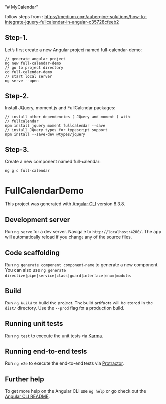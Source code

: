 "# MyCalendar" 

follow steps from :
https://medium.com/aubergine-solutions/how-to-integrate-jquery-fullcalendar-in-angular-c35728cfeeb2



## Step-1.
Let’s first create a new Angular project named full-calendar-demo:
```
// generate angular project
ng new full-calendar-demo
// go to project directory
cd full-calendar-demo
// start local server
ng serve --open
```

## Step-2.
Install JQuery, moment.js and FullCalendar packages:
```
// install other dependencies ( JQuery and moment ) with 
// fullcalendar
npm install jquery moment fullcalendar --save
// install JQuery types for typescript support
npm install --save-dev @types/jquery
```

## Step-3.
Create a new component named full-calendar:
```
ng g c full-calendar
```





# FullCalendarDemo

This project was generated with [Angular CLI](https://github.com/angular/angular-cli) version 8.3.8.

## Development server

Run `ng serve` for a dev server. Navigate to `http://localhost:4200/`. The app will automatically reload if you change any of the source files.

## Code scaffolding

Run `ng generate component component-name` to generate a new component. You can also use `ng generate directive|pipe|service|class|guard|interface|enum|module`.

## Build

Run `ng build` to build the project. The build artifacts will be stored in the `dist/` directory. Use the `--prod` flag for a production build.

## Running unit tests

Run `ng test` to execute the unit tests via [Karma](https://karma-runner.github.io).

## Running end-to-end tests

Run `ng e2e` to execute the end-to-end tests via [Protractor](http://www.protractortest.org/).

## Further help

To get more help on the Angular CLI use `ng help` or go check out the [Angular CLI README](https://github.com/angular/angular-cli/blob/master/README.md).
